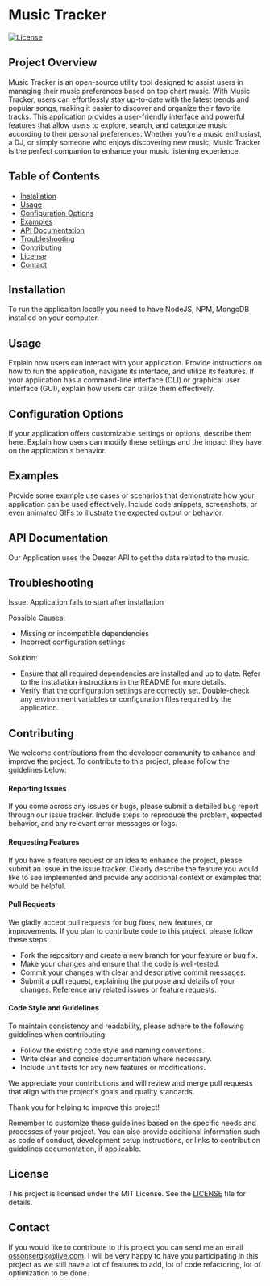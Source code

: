 # Music Tracker

[![License](https://img.shields.io/badge/license-MIT-blue.svg)](https://opensource.org/licenses/MIT)

## Project Overview

Music Tracker is an open-source utility tool designed to assist users in managing their music preferences based on top chart music. With Music Tracker, users can effortlessly stay up-to-date with the latest trends and popular songs, making it easier to discover and organize their favorite tracks. This application provides a user-friendly interface and powerful features that allow users to explore, search, and categorize music according to their personal preferences. Whether you're a music enthusiast, a DJ, or simply someone who enjoys discovering new music, Music Tracker is the perfect companion to enhance your music listening experience.

## Table of Contents

- [Installation](#installation)
- [Usage](#usage)
- [Configuration Options](#configuration-options)
- [Examples](#examples)
- [API Documentation](#api-documentation)
- [Troubleshooting](#troubleshooting)
- [Contributing](#contributing)
- [License](#license)
- [Contact](#contact)

## Installation

To run the applicaiton locally you need to have NodeJS, NPM, MongoDB installed on your computer.

## Usage

Explain how users can interact with your application. Provide instructions on how to run the application, navigate its interface, and utilize its features. If your application has a command-line interface (CLI) or graphical user interface (GUI), explain how users can utilize them effectively.

## Configuration Options

If your application offers customizable settings or options, describe them here. Explain how users can modify these settings and the impact they have on the application's behavior.

## Examples

Provide some example use cases or scenarios that demonstrate how your application can be used effectively. Include code snippets, screenshots, or even animated GIFs to illustrate the expected output or behavior.

## API Documentation

Our Application uses the Deezer API to get the data related to the music. 

## Troubleshooting

Issue: Application fails to start after installation

Possible Causes:

- Missing or incompatible dependencies
- Incorrect configuration settings

Solution:

- Ensure that all required dependencies are installed and up to date. Refer to the installation instructions in the README for more details.
- Verify that the configuration settings are correctly set. Double-check any environment variables or configuration files required by the application.

## Contributing

We welcome contributions from the developer community to enhance and improve the project. To contribute to this project, please follow the guidelines below:

#### Reporting Issues

If you come across any issues or bugs, please submit a detailed bug report through our issue tracker. Include steps to reproduce the problem, expected behavior, and any relevant error messages or logs.

#### Requesting Features

If you have a feature request or an idea to enhance the project, please submit an issue in the issue tracker. Clearly describe the feature you would like to see implemented and provide any additional context or examples that would be helpful.

#### Pull Requests

We gladly accept pull requests for bug fixes, new features, or improvements. If you plan to contribute code to this project, please follow these steps:

- Fork the repository and create a new branch for your feature or bug fix.
- Make your changes and ensure that the code is well-tested.
- Commit your changes with clear and descriptive commit messages.
- Submit a pull request, explaining the purpose and details of your changes. Reference any related issues or feature requests.

#### Code Style and Guidelines

To maintain consistency and readability, please adhere to the following guidelines when contributing:

- Follow the existing code style and naming conventions.
- Write clear and concise documentation where necessary.
- Include unit tests for any new features or modifications.

We appreciate your contributions and will review and merge pull requests that align with the project's goals and quality standards. 

Thank you for helping to improve this project!

Remember to customize these guidelines based on the specific needs and processes of your project. You can also provide additional information such as code of conduct, development setup instructions, or links to contribution guidelines documentation, if applicable.

## License

This project is licensed under the MIT License. See the [LICENSE](LICENSE) file for details.

## Contact

If you would like to contribute to this project you can send me an email ossonsergio@live.com. I will be very happy to have you participating in this project as we still have a lot of features to add, lot of code refactoring, lot of optimization to be done.
